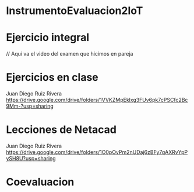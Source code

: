 # InstrumentoEvaluacion2IoT
# Ejercicio integral
// Aqui va el video del examen que hicimos en pareja
# Ejercicios en clase
Juan Diego Ruiz Rivera
https://drive.google.com/drive/folders/1VVKZMpEklxg3FUv6pk7cPSCfc2Bc9Mm-?usp=sharing
# Lecciones de Netacad
Juan Diego Ruiz Rivera
https://drive.google.com/drive/folders/1O0pOvPm2nUDaj6zBFy7qAXRvYpPySH8U?usp=sharing
# Coevaluacion
